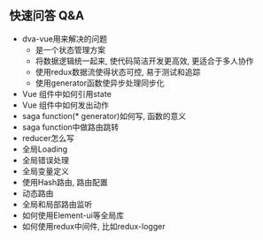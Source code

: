 ## 快速问答 Q&A
- dva-vue用来解决的问题
    - 是一个状态管理方案
    - 将数据逻辑统一起来, 使代码简洁开发更高效, 更适合于多人协作
    - 使用redux数据流使得状态可控, 易于测试和追踪
    - 使用generator函数使异步处理同步化
- Vue 组件中如何引用state
- Vue 组件中如何发出动作
- saga function(* generator)如何写, 函数的意义
- saga function中做路由跳转
- reducer怎么写
- 全局Loading
- 全局错误处理
- 全局变量定义
- 使用Hash路由, 路由配置
- 动态路由
- 全局和局部路由监听
- 如何使用Element-ui等全局库
- 如何使用redux中间件, 比如redux-logger